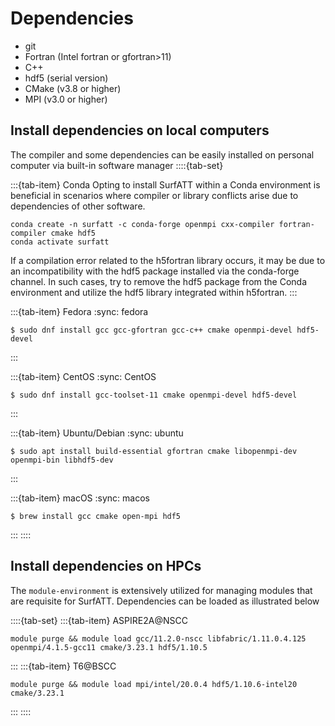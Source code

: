 
# Dependencies

- git
- Fortran (Intel fortran or gfortran>11)
- C++
- hdf5 (serial version)
- CMake (v3.8 or higher)
- MPI (v3.0 or higher)


## Install dependencies on local computers

The compiler and some dependencies can be easily installed on personal computer via built-in software manager
::::{tab-set}

:::{tab-item} Conda
Opting to install SurfATT within a Conda environment is beneficial in scenarios where compiler or library conflicts arise due to dependencies of other software.
```
conda create -n surfatt -c conda-forge openmpi cxx-compiler fortran-compiler cmake hdf5
conda activate surfatt
```
If a compilation error related to the h5fortran library occurs, it may be due to an incompatibility with the hdf5 package installed via the conda-forge channel. In such cases, try to remove the hdf5 package from the Conda environment and utilize the hdf5 library integrated within h5fortran.
:::

:::{tab-item} Fedora
:sync: fedora

```
$ sudo dnf install gcc gcc-gfortran gcc-c++ cmake openmpi-devel hdf5-devel
```
:::

:::{tab-item} CentOS
:sync: CentOS

```
$ sudo dnf install gcc-toolset-11 cmake openmpi-devel hdf5-devel
```
:::

:::{tab-item} Ubuntu/Debian
:sync: ubuntu

```
$ sudo apt install build-essential gfortran cmake libopenmpi-dev openmpi-bin libhdf5-dev
```
:::

:::{tab-item} macOS
:sync: macos

```
$ brew install gcc cmake open-mpi hdf5
```
:::
::::

## Install dependencies on HPCs

The `module-environment` is extensively utilized for managing modules that are requisite for SurfATT. Dependencies can be loaded as illustrated below

::::{tab-set}
:::{tab-item} ASPIRE2A@NSCC
```
module purge && module load gcc/11.2.0-nscc libfabric/1.11.0.4.125 openmpi/4.1.5-gcc11 cmake/3.23.1 hdf5/1.10.5
```
:::
:::{tab-item} T6@BSCC
```
module purge && module load mpi/intel/20.0.4 hdf5/1.10.6-intel20 cmake/3.23.1 
```
:::
::::
